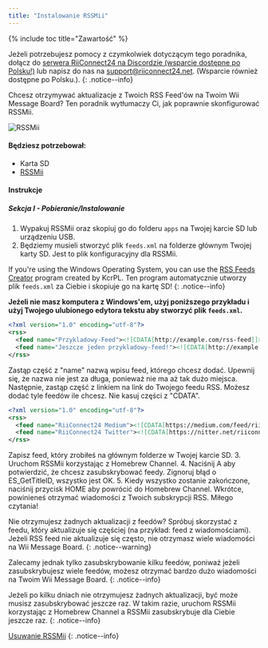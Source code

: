 ```yaml
---
title: "Instalowanie RSSMii"
---
```


{% include toc title="Zawartość" %}

Jeżeli potrzebujesz pomocy z czymkolwiek dotyczącym tego poradnika, dołącz do [serwera RiiConnect24 na Discordzie (wsparcie dostępne po Polsku!)](https://discord.gg/b4Y7jfD) lub napisz do nas na [support@riiconnect24.net](mailto:support@riiconnect24.net). (Wsparcie również dostępne po Polsku.).
{: .notice--info}

Chcesz otrzymywać aktualizacje z Twoich RSS Feed'ów na Twoim Wii Message Board? Ten poradnik wytłumaczy Ci, jak poprawnie skonfigurować RSSMii.

![RSSMii](/images/rssmii.png)

#### Będziesz potrzebował:

* Karta SD
* [RSSMii](https://github.com/RiiConnect24/rssmii/releases)

#### Instrukcje
##### Sekcja I - Pobieranie/Instalowanie

1. Wypakuj RSSMii oraz skopiuj go do folderu `apps` na Twojej karcie SD lub urządzeniu USB.
2. Będziemy musieli stworzyć plik `feeds.xml` na folderze głównym Twojej karty SD. Jest to plik konfiguracyjny dla RSSMii.

If you're using the Windows Operating System, you can use the [RSS Feeds Creator](https://github.com/RiiConnect24/rssmii/releases/download/v1.4.1/RSSFeedsCreator.bat) program created by KcrPL. Ten program automatycznie utworzy plik `feeds.xml` za Ciebie i skopiuje go na kartę SD!
{: .notice--info}

<b>Jeżeli nie masz komputera z Windows'em, użyj poniższego przykładu i użyj Twojego ulubionego edytora tekstu aby stworzyć plik `feeds.xml`.</b>

```xml
<?xml version="1.0" encoding="utf-8"?>
<rss>
  <feed name="Przykladowy-Feed"><![CDATA[http://example.com/rss-feed]]></feed>
  <feed name="Jeszcze jeden przykladowy-feed!"><![CDATA[http://example.com/another_rss-feed]]></feed>
</rss>
```

Zastąp część z "name" nazwą wpisu feed, którego chcesz dodać. Upewnij się, że nazwa nie jest za długa, ponieważ nie ma aż tak dużo miejsca. Następnie, zastąp część z linkiem na link do Twojego feedu RSS. Możesz dodać tyle feedów ile chcesz. Nie kasuj części z "CDATA".

```xml
<?xml version="1.0" encoding="utf-8"?>
<rss>
  <feed name="RiiConnect24 Medium"><![CDATA[https://medium.com/feed/riiconnect24]]></feed>
  <feed name="RiiConnect24 Twitter"><![CDATA[https://nitter.net/riiconnect24/rss]]></feed>
</rss>
```

Zapisz feed, który zrobiłeś na głównym folderze w Twojej karcie SD.
3. Uruchom RSSMii korzystając z Homebrew Channel.
4. Naciśnij A aby potwierdzić, że chcesz zasubskrybować feedy. Zignoruj błąd o ES_GetTitleID, wszystko jest OK.
5. Kiedy wszystko zostanie zakończone, naciśnij przycisk HOME aby powrócić do Homebrew Channel. Wkrótce, powinieneś otrzymać wiadomości z Twoich subskrypcji RSS. Miłego czytania!

Nie otrzymujesz żadnych aktualizacji z feedów? Spróbuj skorzystać z feedu, który aktualizuje się częściej (na przykład: feed z wiadomościami). Jeżeli RSS feed nie aktualizuje się często, nie otrzymasz wiele wiadomości na Wii Message Board.
{: .notice--warning}

Zalecamy jednak tylko zasubskrybowanie kilku feedów, poniważ jeżeli zasubskrybujesz wiele feedów, możesz otrzymać bardzo dużo wiadomości na Twoim Wii Message Board.
{: .notice--info}

Jeżeli po kilku dniach nie otrzymujesz żadnych aktualizacji, być może musisz zasubskrybować jeszcze raz. W takim razie, uruchom RSSMii korzystając z Homebrew Channel a RSSMii zasubskrybuje dla Ciebie jeszcze raz.
{: .notice--info}

[Usuwanie RSSMii](rssmii-remove)
{: .notice--info}
